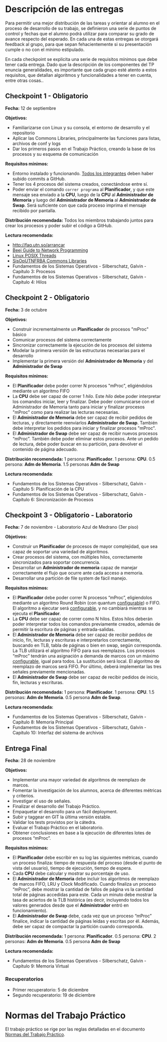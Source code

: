 # Descripción de las entregas

Para permitir una mejor distribución de las tareas y orientar al alumno en el proceso de desarrollo de su trabajo, se definieron una serie de puntos de control y fechas que el alumno podrá utilizar para comparar su grado de avance respecto del esperado. En cada una de estas entregas se otorgará feedback al grupo, para que sepan fehacientemente si su presentación cumple o no con el mínimo estipulado.

En cada checkpoint se explicita una serie de requisitos mínimos que debe tener cada entrega. Dado que la descripción de los componentes del TP enuncia generalidades, es importante que cada grupo esté atento a estos requisitos, que detallan algoritmos y funcionalidades a tener en cuenta, entre otras cosas..

## Checkpoint 1 - Obligatorio

**Fecha:** 12 de septiembre

**Objetivos:**
- Familiarizarse con Linux y su consola, el entorno de desarrollo y el repositorio
- Aplicar las Commons Libraries, principalmente las funciones para listas, archivos de conf y logs
- Dar los primeros pasos en el Trabajo Práctico, creando la base de los procesos y su esquema de comunicación

**Requisitos mínimos:**
- Entorno instalado y funcionando. <u>Todos los integrantes</u> deben haber subido commits a GitHub.
- Tener los 4 procesos del sistema creados, conectándose entre sí.
- Poder enviar el comando `correr programa` al **Planificador**, y que este mensaje sea enviado a la **CPU**, luego de la **CPU** al **Administrador de Memoria** y luego del **Administrador de Memoria** al **Administrador de Swap**. Será suficiente con que cada proceso imprima el mensaje recibido por pantalla.

**Distribución recomendada:** Todos los miembros trabajando juntos para crear los procesos y poder subir el código a GitHub.

**Lectura recomendada:**
- http://faq.utn.so/arrancar
- [Beej Guide to Network Programming](http://beej.us/guide/bgnet/output/html/multipage/index.html)
- [Linux POSIX Threads](http://www.yolinux.com/TUTORIALS/LinuxTutorialPosixThreads.html)
- [SisOpUTNFRBA Commons Libraries](https://github.com/sisoputnfrba/so-commons-library)
- Fundamentos de los Sistemas Operativos - Silberschatz, Galvin - Capítulo 3: Procesos
- Fundamentos de los Sistemas Operativos - Silberschatz, Galvin - Capítulo 4: Hilos

## Checkpoint 2 - Obligatorio

**Fecha:** 3 de octubre

**Objetivos:**
- Construir incrementalmente un **Planificador** de procesos "mProc" básico
- Comunicar procesos del sistema correctamente
- Sincronizar correctamente la ejecución de los procesos del sistema
- Modelar la primera versión de las estructuras necesarias para el desarrollo
- Implementar la primera versión del **Administrador de Memoria** y del **Administrador de Swap**

**Requisitos mínimos:**
- El **Planificador** debe poder correr N procesos "mProc", eligiéndolos mediante un algoritmo FIFO
- La **CPU** debe ser capaz de correr 1 *hilo*. Este *hilo* debe poder interpretar los comandos iniciar, leer y finalizar. Debe poder comunicarse con el Administrador de Memoria tanto para iniciar y finalizar procesos "mProc" como para realizar las lecturas necesarias.
- El **Administrador de Memoria** debe ser capaz de recibir pedidos de lecturas, y directamente reenviarlos **Administrador de Swap**. También debe interpretar los pedidos para iniciar y finalizar procesos "mProc".
- El **Administrador de Swap** debe ser capaz de recibir nuevos procesos “mProc”. También debe poder eliminar estos procesos. Ante un pedido de lectura, debe poder buscar en su partición, para devolver el contenido de página adecuado.

**Distribución recomendada:** 
1 persona: **Planificador**. 1 persona: **CPU**. 0.5 persona: **Adm de Memoria**. 1.5 personas **Adm de Swap** 

**Lectura recomendada**:
- Fundamentos de los Sistemas Operativos - Silberschatz, Galvin - Capítulo 5: Planificación de la CPU
- Fundamentos de los Sistemas Operativos - Silberschatz, Galvin - Capítulo 6: Sincronización de Procesos


## Checkpoint 3 - Obligatorio - Laboratorio

**Fecha:** 7 de noviembre - Laboratorio Azul de Medrano (3er piso)

**Objetivos:**
- Construir un **Planificador** de procesos de mayor complejidad, que sea capaz de soportar una variedad de algoritmos.
- Crear procesos del sistema, con múltiples hilos, correctamente sincronizados para soportar concurrencia.
- Desarrollar un **Administrador de memoria** capaz de manejar correctamente el flujo que ocurre ante cada acceso a memoria.
- Desarrollar una partición de file system de fácil manejo.

**Requisitos mínimos:**
- El **Planificador** debe poder correr N procesos “mProc”, eligiendolos mediante un algoritmo Round Robin (con quantum <u>configurable</u>) o FIFO. El algoritmo a ejecutar será <u>configurable</u>, y no cambiará mientras se ejecuta el **Planificador**.
- La **CPU** debe ser capaz de correr como N hilos. Estos hilos deberán poder interpretar todos los comandos previamente creados, además de permitir la escritura de páginas y entrada-salidas.
- El **Administrador de Memoria** debe ser capaz de recibir pedidos de inicio, fin, lecturas y escrituras e interpretarlos correctamente, buscando en TLB, tabla de páginas o bien en swap, según corresponda. La TLB utilizará el algoritmo FIFO para sus reemplazos. Los procesos “mProc” tendrán una asignación a demanda de marcos con un máximo <u>configurable</u>, igual para todos. La sustitución será local. El algoritmo de reemplazo de marcos será FIFO. Por último, deberá implementar las tres señales previamente mencionadas.
- El **Administrador de Swap** debe ser capaz de recibir pedidos de inicio, fin, lecturas y escrituras.

**Distribución recomendada:**
1 persona: **Planificador**. 1 persona: **CPU**. 1.5 personas: **Adm de Memoria**. 0.5 persona **Adm de Swap**.

**Lectura recomendada:**
- Fundamentos de los Sistemas Operativos - Silberschatz, Galvin - Capítulo 8: Memoria Principal
- Fundamentos de los Sistemas Operativos - Silberschatz, Galvin - Capítulo 10: Interfaz del sistema de archivos

## Entrega Final

**Fecha:** 28 de noviembre

**Objetivos:**
- Implementar una mayor variedad de algoritmos de reemplazo de marcos.
- Fomentar la investigación de los alumnos, acerca de diferentes métricas y criterios.
- Investigar el uso de señales.
- Finalizar el desarrollo del Trabajo Práctico.
- Empaquetar el desarrollo para un fácil deployment.
- Subir y taggear en GIT la última versión estable.
- Validar los tests provistos por la cátedra.
- Evaluar el Trabajo Práctico en el laboratorio.
- Obtener conclusiones en base a la ejecución de diferentes lotes de procesos “mProc”.


**Requisitos mínimos:**
- El **Planificador** debe escribir en su log las siguientes métricas, cuando un proceso finaliza: tiempo de respuesta del proceso (desde el punto de vista del usuario), tiempo de ejecución, tiempo de espera.
- Cada **CPU** debe calcular y mostrar su porcentaje de uso.
- El **Administrador de Memoria** debe incluir los algoritmos de reemplazo de marcos FIFO, LRU y Clock Modificado. Cuando finaliza un proceso “mProc”, debe mostrar la cantidad de fallos de página vs la cantidad total de páginas accedidas para este. Cada un minuto debe mostrar la tasa de aciertos de la TLB histórica (es decir, incluyendo todos los valores generados desde que el **Administrador** entró en funcionamiento). 
- El **Administrador de Swap** debe, cada vez que un proceso “mProc” finalice, indicar la cantidad de páginas leídas y escritas por él. Además, debe ser capaz de compactar la partición cuando corresponda.

**Distribución recomendada:**
1 persona: **Planificador**. 0.5 persona: **CPU**. 2 personas: **Adm de Memoria**. 0.5 persona **Adm de Swap**

**Lectura recomendada:**
- Fundamentos de los Sistemas Operativos - Silberschatz, Galvin - Capítulo 9: Memoria Virtual

### Recuperatorios
- Primer recuperatorio: 5 de diciembre
- Segundo recuperatorio: 19 de diciembre

# Normas del Trabajo Práctico
El trabajo práctico se rige por las reglas detalladas en el documento [Normas del Trabajo Práctico](http://faq.utn.so/ntp).